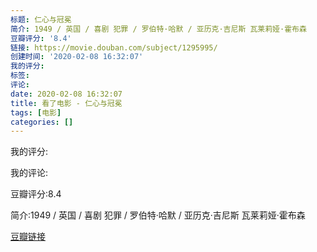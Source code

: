 ```yaml
---
标题: 仁心与冠冕
简介: 1949 / 英国 / 喜剧 犯罪 / 罗伯特·哈默 / 亚历克·吉尼斯 瓦莱莉娅·霍布森
豆瓣评分: '8.4'
链接: https://movie.douban.com/subject/1295995/
创建时间: '2020-02-08 16:32:07'
我的评分:
标签:
评论:
date: 2020-02-08 16:32:07
title: 看了电影 - 仁心与冠冕
tags: [电影]
categories: []
---
```


我的评分:

我的评论:

豆瓣评分:8.4

简介:1949 / 英国 / 喜剧 犯罪 / 罗伯特·哈默 / 亚历克·吉尼斯 瓦莱莉娅·霍布森

[豆瓣链接](https://movie.douban.com/subject/1295995/)

